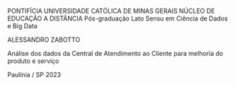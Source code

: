 
PONTIFÍCIA UNIVERSIDADE CATÓLICA DE MINAS GERAIS
NÚCLEO DE EDUCAÇÃO A DISTÂNCIA
Pós-graduação Lato Sensu em Ciência de Dados e Big Data


ALESSANDRO ZABOTTO


Análise dos dados da Central de Atendimento
ao Cliente para melhoria do produto e serviço


Paulínia / SP
2023 

